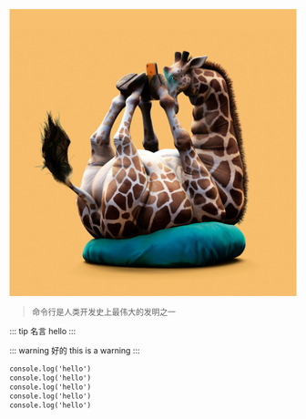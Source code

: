 ![lazy things](../assets/images/lazy.jpg)

> 命令行是人类开发史上最伟大的发明之一

::: tip 名言
hello
:::

::: warning 好的
this is a warning
:::

``` c{4}
console.log('hello')
console.log('hello')
console.log('hello')
console.log('hello')
console.log('hello')
```
